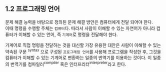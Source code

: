 ## 1.2 프로그래밍 언어
문제 해결 능력을 바탕으로 정의된 문제 해결 방안은 컴퓨터에게 전달 되어야 한다.   
이때 명령을 수행할 주체는 `컴퓨터`다. 
따라서 사람이 이해할 수 있는 자연어가 아니라 컴퓨터가 이해할 수 있는 언어, 즉 `기계어`로 명령을 전달해야 한다.

기계어로 직접 명령을 전달하는 것을 대신할 가장 유용한 대안은 사람이 이해할 수 있는 약속된 구문 <sup>syntax</sup> 으로 구성된 `프로그래밍 언어`를 사용해 프로그램을 작성한 후, 
그것을 컴퓨터가 이해할 수 있는 기계어로 변환하는 일종의 번역기를 이용하는 것이다. 이 일종의 번역기를 컴파일러<sup>compiler</sup> 혹은 인터프리터<sup>interpreter</sup>라고 한다.
